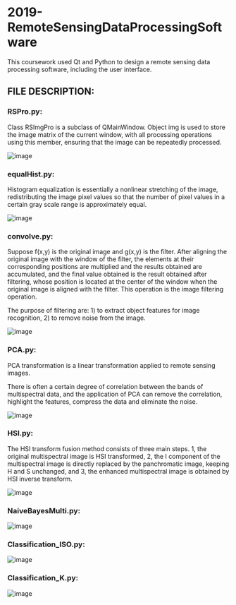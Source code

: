# 2019-RemoteSensingDataProcessingSoftware

This coursework used Qt and Python to design a remote sensing data processing software, including the user interface.

## FILE DESCRIPTION:

### RSPro.py:

Class RSImgPro is a subclass of QMainWindow. Object img is used to store the image matrix of the current window, with all processing operations using this member, ensuring that the image can be repeatedly processed.

![image](https://github.com/SongxiYoung/2019-RemoteSensingDataProcessingSoftware/blob/main/img-folder/1.png)


### equalHist.py:

Histogram equalization is essentially a nonlinear stretching of the image, redistributing the image pixel values so that the number of pixel values in a certain gray scale range is approximately equal.

![image](https://github.com/SongxiYoung/2019-RemoteSensingDataProcessingSoftware/blob/main/img-folder/%E5%9B%BE%E7%89%87%2018.png)


### convolve.py:

Suppose f(x,y) is the original image and g(x,y) is the filter. After aligning the original image with the window of the filter, the elements at their corresponding positions are multiplied and the results obtained are accumulated, and the final value obtained is the result obtained after filtering, whose position is located at the center of the window when the original image is aligned with the filter. This operation is the image filtering operation.

The purpose of filtering are: 1) to extract object features for image recognition, 2) to remove noise from the image.

![image](https://github.com/SongxiYoung/2019-RemoteSensingDataProcessingSoftware/blob/main/img-folder/%E5%9B%BE%E7%89%87%2019.png)


### PCA.py:

PCA transformation is a linear transformation applied to remote sensing images.

There is often a certain degree of correlation between the bands of multispectral data, and the application of PCA can remove the correlation, highlight the features, compress the data and eliminate the noise.

![image](https://github.com/SongxiYoung/2019-RemoteSensingDataProcessingSoftware/blob/main/img-folder/%E5%9B%BE%E7%89%87%2020.png)


### HSI.py:

The HSI transform fusion method consists of three main steps.
1, the original multispectral image is HSI transformed, 2, the I component of the multispectral image is directly replaced by the panchromatic image, keeping H and S unchanged, and 3, the enhanced multispectral image is obtained by HSI inverse transform.

![image](https://github.com/SongxiYoung/2019-RemoteSensingDataProcessingSoftware/blob/main/img-folder/hsi.png)


### NaiveBayesMulti.py:

![image](https://github.com/SongxiYoung/2019-RemoteSensingDataProcessingSoftware/blob/main/img-folder/BayesMulti_result.jpg)


### Classification_ISO.py:
![image](https://github.com/SongxiYoung/2019-RemoteSensingDataProcessingSoftware/blob/main/img-folder/ISODATA_test2.jpg)


### Classification_K.py:
![image](https://github.com/SongxiYoung/2019-RemoteSensingDataProcessingSoftware/blob/main/img-folder/Kmeans_result.jpg)

